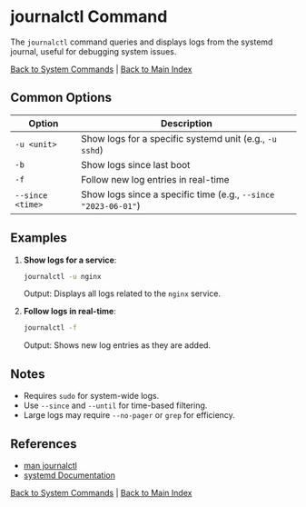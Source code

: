 # journalctl Command

The `journalctl` command queries and displays logs from the systemd journal, useful for debugging system issues.

[Back to System Commands](../system.md) | [Back to Main Index](../../README.md)

## Common Options

| Option | Description |
|--------|-------------|
| `-u <unit>` | Show logs for a specific systemd unit (e.g., `-u sshd`) |
| `-b` | Show logs since last boot |
| `-f` | Follow new log entries in real-time |
| `--since <time>` | Show logs since a specific time (e.g., `--since "2023-06-01"`) |

## Examples

1. **Show logs for a service**:
   ```bash
   journalctl -u nginx
   ```
   Output: Displays all logs related to the `nginx` service.

2. **Follow logs in real-time**:
   ```bash
   journalctl -f
   ```
   Output: Shows new log entries as they are added.

## Notes
- Requires `sudo` for system-wide logs.
- Use `--since` and `--until` for time-based filtering.
- Large logs may require `--no-pager` or `grep` for efficiency.

## References
- [man journalctl](https://man7.org/linux/man-pages/man1/journalctl.1.html)
- [systemd Documentation](https://www.freedesktop.org/wiki/Software/systemd/)

[Back to System Commands](../system.md) | [Back to Main Index](../../README.md)